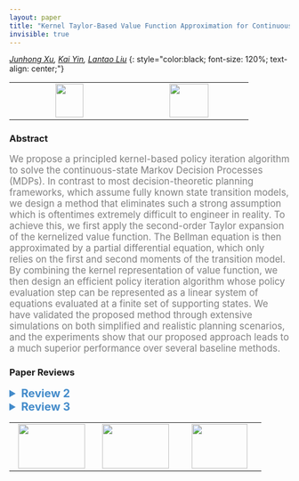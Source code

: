 ```yaml
---
layout: paper
title: "Kernel Taylor-Based Value Function Approximation for Continuous-State Markov Decision Processes"
invisible: true
---
```

*[Junhong Xu](https://junhongxu.github.io/), [Kai Yin](https://scholar.google.com/citations?user=oh9wZ9sAAAAJ&hl=en), [Lantao Liu](http://homes.sice.indiana.edu/lantao/)*
{: style="color:black; font-size: 120%; text-align: center;"}

<table width="20%"> <tr>
<td style="width: 20%; text-align: center;"><a href="http://www.roboticsproceedings.org/rss16/p050.pdf"><img src="{{ site.baseurl }}/images/paper_link.png"
width = "50"  height = "60"/> </a> </td>

<td style="width: 20%; text-align: center;"><a href="nan"><img src="{{ site.baseurl }}/images/pheedloop_link.png"
width = "70"  height = "60"/> </a> </td>

</tr></table>

### Abstract
<html><p style="color:gray; font-size: 120%; text-align: justified;">
We propose a principled kernel-based policy iteration algorithm to solve the continuous-state Markov Decision Processes (MDPs). In contrast to most decision-theoretic planning frameworks, which assume fully known state transition models, we design a method that eliminates such a strong assumption which is oftentimes extremely difficult to engineer in reality. To achieve this, we first apply the second-order Taylor expansion of the kernelized value function. The Bellman equation is then approximated by a partial differential equation, which only relies on the first and second moments of the transition model. By combining the kernel representation of value function, we then design an efficient policy iteration algorithm whose policy evaluation step can be represented as a linear system of equations evaluated at a finite set of supporting states. We have validated the proposed method through extensive simulations on both simplified and realistic planning scenarios, and the experiments show that our proposed approach leads to a much superior performance over several baseline methods.
</p></html>

### Paper Reviews
<details><summary style="font-size:20px; color:#438BCA"><b> Review 2</b></summary>
<p style="color:gray; font-size: 120%; text-align: justified; white-space: pre-line">
Overall, the paper is very well written.  The rationale for the proposed approach is well supported and placed within the context of existing literature.  The results and accompanying figures do a good job of illustrating the performance of the proposed method.

The paper is original and the quality of the presentation is very high with a clear description of the proposed method.  The results are compelling and the contrast against other methods is well supported.
</p> </details>

<details><summary style="font-size:20px; color:#438BCA"><b> Review 3</b></summary>
<p style="color:gray; font-size: 120%; text-align: justified; white-space: pre-line">
The purpose of the paper itself is not clear.  One could assume that the authors have a general solution for continuous MDPs, but they define their function approximations without mentioning error bounds or convergence properties.  In the second half of the paper it is clear that their intended application is path/navigational planning, so their framework and approximation criteria makes more sense from this applied perspective.

An interesting contribution is that their function approximation is based on only the mean and variance of the probability distribution of actions so, as the authors suggest, they reduce the dependence on a complete transition model as is typical in planning problems.  However the limitations of both MDP planning and RL seem a bit exaggerated: *cumbersome* training trials, *unrealistic* transition models.  In contrast, this model is heavily reliant on a prebuilt set of supporting states, and sensitive to at least two hyperparameters, an issue that is only casually addressed as part of the experiments and not as part of the principles.  I think the tradeoff is justified for navigational planning tasks, but the paper starts from a different premise.  Consider on the other hand a paper like:

Bonet, Blai. "An e-optimal grid-based algorithm for partially observable Markov decision processes." Proc. of the 19th Int. Conf. on Machine Learning (ICML-02). 2002.

which is intended for POMDPs but addresses the general case of how a grid-based approximation affects value functions in large state spaces.

In general the writing quality could be improved, it is somewhat repetitive (eg. first paragraph of section IV) and overexplained (eg. item 2 in section V-A is unnecessary, average returns are standard practice).  There are also several cases of incorrect use of articles (eg. grids in vicinity, characteristics of state space, the value iteration, etc.) that interrupt the reader.  Some of the mathematical notation is also not properly introduced (m and N in eq. 4, x and y in IV-A, etc.).

In eqs. 6a, 6b, 13 and 14, what is the meaning of (s' - s)?  It looks like a difference between states. I suppose they mean (v(s') - v(s)) or the equivalent function.  Also are both 6a and 6b defined as a sum over a *discrete* set of states?

The results show two sets of simulated navigation problems, one with obstacle avoidance and another with punishing Martian terrain.  Not sure why they need to say that the first problem is goal oriented; all planning is goal oriented (even if the goal is solving an optimization problem).

In the first problem they test four techniques on a varying number of supporting (grid) states, in which their Taylor-based approach performs similarly to the Direct Kernel-Based approach, and both of these obtain higher average returns than a neural network approach and some unspecified grid-based PI.  The proposed Taylor method and the direct Kernel method also have very similar runtimes, although the Taylor method requires only the mean and the variance. 

There are some qualitative evaluations like a "reasonable approximation" and an "aggressive policy" that seem largely subjective.  An important thing to address here is whether all four methods used the same supporting states.  If so, this might constitute a bias that could have affected the real performance of methods that perform their own state abstractions, such as the NN method (maybe) or a more sophisticated grid-based PI.  Not enough information is provided.

In the Mars navigation problem they test three state sampling methods and show that importance sampling (based on the terrain slope) produces better results than even/uniform sampling, but this should be expected.  Notice that this kind of sampling assumes the existence of a full (and accurate) map in advance, which (could be argued) decreases the benefit of not requiring a full transition model.

The main conclusion made by the authors themselves is that the performance of their algorithm is mostly determined by the number and distribution/selection of supporting states, but I think this is a general conclusion applicable to all grid-based approximation methods.  The proposed method seems appealing for motion and navigational planning tasks, and appears to perform at least as well as the direct kernel-based method.  The issue of whether this Taylor-based method requires less prior knowledge (or assumptions) than competitive approaches is probably domain dependent.  It requires only the mean and variance of action outcomes but assumes there is sufficient correct information in advance to perform a meaningful selection of supporting states, which turns out to be the most significant factor.

I think the paper is somewhat disorganized in both ideas and structure, and the experimental results aren't very convincing.  It does have an interesting contribution but the paper quality needs to be substantially improved.
</p> </details>

<table width="100%"><tr><td style="width: 30%; text-align: center;"><a href="{{ site.baseurl }}/program/papers/49"> <img src="{{ site.baseurl }}/images/previous_icon.png" width = "120"  height = "80"/> </a> </td>

<td style="width: 30%; text-align: center;"><a href="{{ site.baseurl }}/program/papers"> <img src="{{ site.baseurl }}/images/overview_icon.png" width = "120"  height = "80"/> </a> </td> 

<td style="width: 30%; text-align: center;"><a href="{{ site.baseurl }}/program/papers/51"> <img src="{{ site.baseurl }}/images/next_icon.png" width = "100"  height = "80"/> </a> </td> 

</tr></table>

